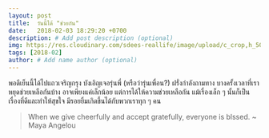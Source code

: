 ```yaml
---
layout: post
title:  วันนี้ได้ "ช่วยกัน"
date:   2018-02-03 18:29:20 +0700
description: # Add post description (optional)
img: https://res.cloudinary.com/sdees-reallife/image/upload/c_crop,h_500,w_1080,y_380/v1550377622/ig-archive.jpg # Add image post (optional)
tags: [2018-02]
author: # Add name author (optional)
---
```

พอดีเย็นนี้ได้ไปแถวเจริญกรุง บังเอิญเจอรุ่นพี่ (หรือว่ารุ่นเพื่อน?) ฝรั่งกำลังถามทาง บางครั้งเวลาที่เราหยุดช่วยเหลือกันบ้าง อาจเพียงแค่เล็กน้อย แต่การได้ให้ความช่วยเหลือกัน แม้เรื่องเล็ก ๆ นั้นก็เป็นเรื่องที่ดีและทำให้สุขใจ มีรอยยิ้มเกิดขึ้นได้กับพวกเราทุก ๆ คน

> When we give cheerfully and accept gratefully, everyone is blssed. ~ Maya Angelou
